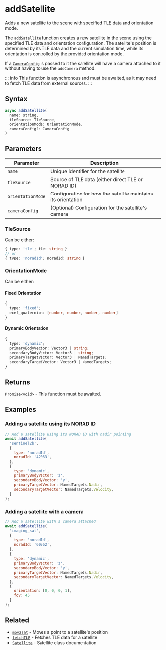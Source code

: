 # addSatellite

Adds a new satellite to the scene with specified TLE data and orientation mode.

The `addSatellite` function creates a new satellite in the scene using the
specified TLE data and orientation configuration. The satellite's position is
determined by its TLE data and the current simulation time, while its
orientation is controlled by the provided orientation mode.

If a [`CameraConfig`](/dsl/types/CameraConfig) is passed to it the satellite will have a camera attached to
it without having to use the `addCamera` method.

::: info
This function is asynchronous and must be awaited, as it may need to fetch TLE
data from external sources.
:::

## Syntax

```javascript
async addSatellite(
  name: string,
  tleSource: TleSource, 
  orientationMode: OrientationMode,
  cameraConfig?: CameraConfig
)
```

## Parameters

| Parameter        | Description                                                    |
|------------------|----------------------------------------------------------------|
| `name`           | Unique identifier for the satellite                            |
| `tleSource`      | Source of TLE data (either direct TLE or NORAD ID)            |
| `orientationMode`| Configuration for how the satellite maintains its orientation  |
| `cameraConfig`   | (Optional) Configuration for the satellite's camera            |

### TleSource

Can be either:
```typescript
{ type: 'tle'; tle: string }
// or
{ type: 'noradId'; noradId: string }
```

### OrientationMode

Can be either:

#### Fixed Orientation
```typescript
{ 
  type: 'fixed';
  ecef_quaternion: [number, number, number, number] 
}
```

#### Dynamic Orientation
```typescript
{
  type: 'dynamic';
  primaryBodyVector: Vector3 | string;
  secondaryBodyVector: Vector3 | string;
  primaryTargetVector: Vector3 | NamedTargets;
  secondaryTargetVector: Vector3 | NamedTargets;
}
```

## Returns

`Promise<void>` - This function must be awaited.


## Examples

### Adding a satellite using its NORAD ID

```javascript
// Add a satellite using its NORAD ID with nadir pointing
await addSatellite(
  'sentinel2b',
  {
    type: 'noradId',
    noradId: '42063',
  },
  {
    type: 'dynamic',
    primaryBodyVector: 'z',
    secondaryBodyVector: 'y',
    primaryTargetVector: NamedTargets.Nadir,
    secondaryTargetVector: NamedTargets.Velocity,
  }
);
```

### Adding a satellite with a camera

```javascript
// Add a satellite with a camera attached
await addSatellite(
  'imaging_sat',
  {
    type: 'noradId',
    noradId: '60562',
  },
  {
    type: 'dynamic',
    primaryBodyVector: 'z',
    secondaryBodyVector: 'y',
    primaryTargetVector: NamedTargets.Nadir,
    secondaryTargetVector: NamedTargets.Velocity,
  },
  {
    orientation: [0, 0, 0, 1],
    fov: 45
  }
);
```

## Related

- [`mov2sat`](/dsl/commands/mov2sat) - Moves a point to a satellite's position
- [`fetchTLE`](/dsl/commands/fetchTLE) - Fetches TLE data for a satellite
- [`Satellite`](/dsl/classes/satellite) - Satellite class documentation

